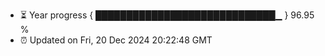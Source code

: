- ⏳ Year progress { █████████████████████████████▁ } 96.95 %
- ⏰ Updated on Fri, 20 Dec 2024 20:22:48 GMT

